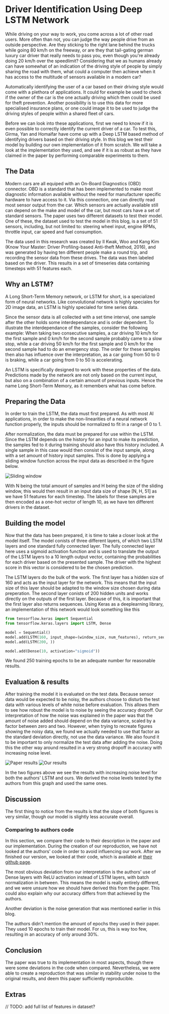 # Driver Identification Using Deep LSTM Network

While driving on your way to work, you come across a lot of other road users. More often than not, you can judge the way people drive from an outside perspective. Are they sticking to the right lane behind the trucks while going 80 km/h on the freeway, or are they that tail-gating german luxury car driver that really needs to pass you, even though you're already doing 20 km/h over the speedlimit? Considering that we as humans already can have somewhat of an indication of the driving style of people by simply sharing the road with them, what could a computer then achieve when it has access to the multitude of sensors available in a modern car? 

Automatically identifying the user of a car based on their driving style would come with a plethora of applications. It could for example be used to check if the owner of the car is the one actually driving which then could be used for theft prevention. Another possibility is to use this data for more specialised insurance plans, or one could image it to be used to judge the driving styles of people within a shared fleet of cars. 

Before we can look into these applications, first we need to know if it is even possible to correctly identify the current driver of a car. To test this, Girma, Yan and Homaifar have come up with a Deep LSTM based method of identifying drivers based on their driving style. In this blog we test their model by building our own implementation of it from scratch. We will take a look at the implementation they used, and see if it is as robust as they have claimed in the paper by performing comparable experiments to them. 

## The Data
Modern cars are all equiped with an On-Board Diagnostics (OBD) connector. OBD is a standard that has been implemented to make most diagnostic information available without the need for manufacturer specific hardware to have access to it. Via this connection, one can directly read most sensor output from the car. Which sensors are actually available still can depend on the make and model of the car, but most cars have a set of standard sensors. The paper uses two different datasets to test their model. One of these, the dataset used to test the model in this blog, is a set of 51 sensors, including, but not limited to: steering wheel input, engine RPMs, throttle input, car speed and fuel consumption. 

[comment]: # (For a full list of sensors used, please see the extras section at the bottom of the page. )

The data used in this research was created by Il Kwak, Woo and Kang Kim (Know Your Master: Driver Profiling-based Anti-theft Method, 2016), and was generated by having ten different people make a round trip, and recording the sensor data from these drives. The data was then labeled based on the driver. This results in a set of timeseries data containing timesteps with 51 features each. 

## Why an LSTM?
A Long Short-Term Memory network, or LSTM for short, is a specialized form of neural networks. Like convolutional network is highly speciales for 2D image data, an LSTM is highly specialed for time series data. 

Since the sensor data is all collected with a set time interval, one sample after the other holds some interdependance and is order dependent. To illustrate the interdependance of the samples, consider the following example: When taking two consecutive samples, a car driving 10 km/h for the first sample and 0 km/h for the second sample probably came to a slow stop, while a car driving 50 km/h for the first sample and 0 km/h for the second sample had to do an emergency stop. The order for these samples then also has influence over the interpretation, as a car going from 50 to 0 is braking, while a car going from 0 to 50 is accelerating.

An LSTM is specifically designed to work with these properties of the data. Predictions made by the network are not only based on the current input, but also on a combination of a certain amount of previous inputs. Hence the name Long Short-Term Memory, as it remembers what has come before.

## Preparing the Data
In order to train the LSTM, the data must first prepared. As with most AI applications, in order to make the non-linearities of a neural network function properly, the inputs should be normalized to fit in a range of 0 to 1. 

After normalization, the data must be prepared for use within the LSTM. Since the LSTM depends on the history for an input to make its prediction, the samples fed to it during training should also have this history included. A single sample in this case would then consist of the input sample, along with a set amount of history input samples. This is done by applying a sliding window function across the input data as described in the figure below. 

![Sliding window](slidingwindow.png)

With N being the total amount of samples and H being the size of the sliding window, this would then result in an input data size of shape [N, H, 51] as we have 51 features for each timestep. The labels for these samples are then encoded as a one-hot vector of length 10, as we have ten different drivers in the dataset.

## Building the model
Now that the data has been prepared, it is time to take a closer look at the model itself. The model conists of three different layers, of which two LSTM layers and one standard fully connected layer. The fully connected layer here uses a sigmoid activation function and is used to translate the output of the LSTM layers to a 10 length output vector, containing the probabilities for each driver based on the presented sample. The driver with the highest score in this vector is considered to be the chosen prediction.

The LSTM layers do the bulk of the work. The first layer has a hidden size of 160 and acts as the input layer for the network. This means that the input size of this layer should be adapted to the window size chosen during data preperation. The second layer conists of 200 hidden units and works directly on the outputs of the first layer. Because of this, it is important that the first layer also returns sequences. Using Keras as a deeplearning library, an implementation of this network would look something like this

```python
from tensorflow.keras import Sequential
from tensorflow.keras.layers import LSTM, Dense

model = Sequential()
model.add(LSTM(160, input_shape=(window_size, num_features), return_sequences=True ))
model.add(LSTM(200, ))

model.add(Dense(10, activation="sigmoid"))
```

We found 250 training epochs to be an adequate number for reasonable results. 

## Evaluation & results

After training the model it is evaluated on the test data. Because sensor data would be expected to be noisy, the authors choose to disturb the test data with various levels of white noise before evaluation. This allows them to see how robust the model is to noise by seeing the accuracy dropoff. 
Our interpretation of how the noise was explained in the paper was that the amount of noise added should depend on the data variance, scaled by a factor between zero and two. However, when trying to recreate figures showing the noisy data, we found we actually needed to use that factor as the standard deviation directly, not use the data variance. 
We also found it to be important to only normalize the test data after adding the noise. Doing this the other way around resulted in a very strong dropoff in accuracy with increasing noise level. 

![Paper results](paperresult.PNG)
![Our results](results.jpeg)

In the two figures above we see the results with increasing noise level for both the authors' LSTM and ours. We derived the noise levels tested by the authors from this graph and used the same ones. 

## Discussion
The first thing to notice from the results is that the slope of both figures is very similar, though our model is slightly less accurate overall. 

### Comparing to authors code
In this section, we compare their code to their description in the paper and our implementation. During the creation of our reproduction, we have not looked at the authors' code in order to avoid influencing our work. After we finished our version, we looked at their code, which is available at [their github page](https://github.com/Abeni18/Deep-LSTM-for-Driver-Identification-). 

[comment]: # (Authors limiting features to 21 is not true; the version of the code they give uses the other dataset, which has 21 features.)

The most obvious deviation from our interpretation is the authors' use of Dense layers with ReLU activation instead of LSTM layers, with batch normalization in between. This means the model is really entirely different, and we were unsure how  we should have derived this from the paper. This could also explain why our accuracy differs from that achieved by the authors. 

Another deviation is the noise generation that was mentioned earlier in this blog.

The authors didn't mention the amount of epochs they used in their paper. They used 10 epochs to train their model. For us, this is way too few, resulting in an accuracy of only around 30%. 

## Conclusion
The paper was true to its implementation in most aspects, though there were some deviations in the code when compared. Nevertheless, we were able to create a reproduction that was similar in stability under noise to the original results, and deem this paper sufficiently reproducible. 

## Extras
// TODO: add full list of features in dataset?

